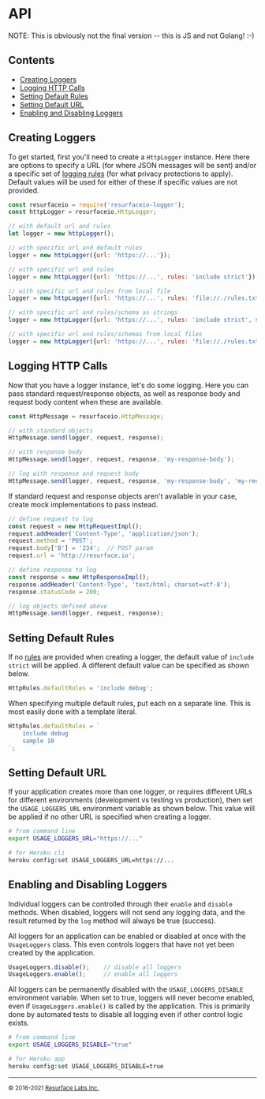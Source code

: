 # API

NOTE: This is obviously not the final version -- this is JS and not Golang! :-)

## Contents

<ul>
<li><a href="#creating_loggers">Creating Loggers</a></li>
<li><a href="#logging_http">Logging HTTP Calls</a></li>
<li><a href="#setting_default_rules">Setting Default Rules</a></li>
<li><a href="#setting_default_url">Setting Default URL</a></li>
<li><a href="#enabling_and_disabling_loggers">Enabling and Disabling Loggers</a></li>
</ul>

<a name="creating_loggers"/>

## Creating Loggers 

To get started, first you'll need to create a `HttpLogger` instance. Here there are options to specify a URL (for where JSON 
messages will be sent) and/or a specific set of <a href="https://resurface.io/rules.html">logging rules</a> (for what privacy 
protections to apply). Default values will be used for either of these if specific values are not provided.

```js
const resurfaceio = require('resurfaceio-logger');
const httpLogger = resurfaceio.HttpLogger;

// with default url and rules
let logger = new httpLogger();

// with specific url and default rules
logger = new httpLogger({url: 'https://...'});

// with specific url and rules
logger = new httpLogger({url: 'https://...', rules: 'include strict'});

// with specific url and rules from local file
logger = new httpLogger({url: 'https://...', rules: 'file://./rules.txt'});

// with specific url and rules/schema as strings
logger = new httpLogger({url: 'https://...', rules: 'include strict', schema: 'type Foo { bar: String }'});

// with specific url and rules/schemas from local files
logger = new httpLogger({url: 'https://...', rules: 'file://./rules.txt', schema: 'file://./schema.txt'});
```

<a name="logging_http"/>

## Logging HTTP Calls

Now that you have a logger instance, let's do some logging. Here you can pass standard request/response objects, as well
as response body and request body content when these are available. 

```js
const HttpMessage = resurfaceio.HttpMessage;

// with standard objects
HttpMessage.send(logger, request, response);

// with response body
HttpMessage.send(logger, request, response, 'my-response-body');

// log with response and request body
HttpMessage.send(logger, request, response, 'my-response-body', 'my-request-body');
```

If standard request and response objects aren't available in your case, create mock implementations to pass instead.

```js
// define request to log
const request = new HttpRequestImpl();
request.addHeader('Content-Type', 'application/json');
request.method = 'POST';
request.body['B'] = '234';  // POST param
request.url = 'http://resurface.io';

// define response to log
const response = new HttpResponseImpl();
response.addHeader('Content-Type', 'text/html; charset=utf-8');
response.statusCode = 200;

// log objects defined above
HttpMessage.send(logger, request, response);
```

<a name="setting_default_rules"/>

## Setting Default Rules

If no <a href="https://resurface.io/rules.html">rules</a> are provided when creating a logger, the default value of 
`include strict` will be applied. A different default value can be specified as shown below.

```js
HttpRules.defaultRules = 'include debug';
```

When specifying multiple default rules, put each on a separate line. This is most easily done with a template literal.

```js
HttpRules.defaultRules = `
    include debug
    sample 10
`;
```

<a name="setting_default_url"/>

## Setting Default URL

If your application creates more than one logger, or requires different URLs for different environments (development vs
testing vs production), then set the `USAGE_LOGGERS_URL` environment variable as shown below. This value will be applied if no
other URL is specified when creating a logger.

```bash
# from command line
export USAGE_LOGGERS_URL="https://..."

# for Heroku cli
heroku config:set USAGE_LOGGERS_URL=https://...
```

<a name="enabling_and_disabling_loggers"/>

## Enabling and Disabling Loggers

Individual loggers can be controlled through their `enable` and `disable` methods. When disabled, loggers will
not send any logging data, and the result returned by the `log` method will always be true (success).

All loggers for an application can be enabled or disabled at once with the `UsageLoggers` class. This even controls
loggers that have not yet been created by the application.

```js
UsageLoggers.disable();    // disable all loggers
UsageLoggers.enable();     // enable all loggers
```

All loggers can be permanently disabled with the `USAGE_LOGGERS_DISABLE` environment variable. When set to true,
loggers will never become enabled, even if `UsageLoggers.enable()` is called by the application. This is primarily 
done by automated tests to disable all logging even if other control logic exists. 

```bash
# from command line
export USAGE_LOGGERS_DISABLE="true"

# for Heroku app
heroku config:set USAGE_LOGGERS_DISABLE=true
```

---
<small>&copy; 2016-2021 <a href="https://resurface.io">Resurface Labs Inc.</a></small>
